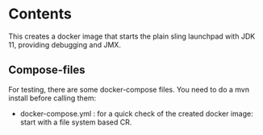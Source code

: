 # Contents

This creates a docker image that starts the plain sling launchpad with JDK 11, providing debugging and JMX.

## Compose-files

For testing, there are some docker-compose files. You need to do a mvn install before calling them:

- docker-compose.yml : for a quick check of the created docker image: start with a file system based CR.

